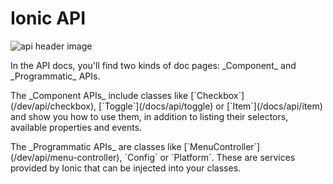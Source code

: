 # Ionic API

![api header image](/docs/assets/img/api/api-intro-header.png)

<p class="intro">In the API docs, you'll find two kinds of doc pages: _Component_ and _Programmatic_ APIs.</p>

<p class="intro">The _Component APIs_ include classes like [`Checkbox`](/dev/api/checkbox), [`Toggle`](/docs/api/toggle) or [`Item`](/docs/api/item) and show you how to use them, in addition to listing their selectors, available properties and events.</p>

<p class="intro">The _Programmatic APIs_ are classes like [`MenuController`](/dev/api/menu-controller), `Config` or `Platform`.
These are services provided by Ionic that can be injected into your classes.</p>